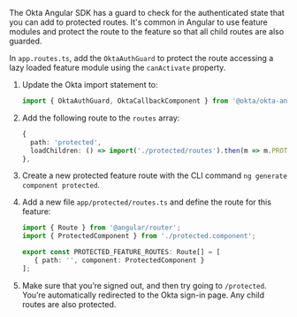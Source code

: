 The Okta Angular SDK has a guard to check for the authenticated state that you can add to protected routes. It's common in Angular to use feature modules and protect the route to the feature so that all child routes are also guarded.

In `app.routes.ts`, add the `OktaAuthGuard` to protect the route accessing a lazy loaded feature module using the `canActivate` property.

1. Update the Okta import statement to:

   ```ts
   import { OktaAuthGuard, OktaCallbackComponent } from '@okta/okta-angular';
   ```

2. Add the following route to the `routes` array:

   ```ts
   {
     path: 'protected',
     loadChildren: () => import('./protected/routes').then(m => m.PROTECTED_FEATURE_ROUTES),    canActivate: [OktaAuthGuard]
   },
   ```

3. Create a new protected feature route with the CLI command `ng generate component protected`.

4. Add a new file `app/protected/routes.ts` and define the route for this feature:

   ```ts
   import { Route } from '@angular/router';
   import { ProtectedComponent } from './protected.component';

   export const PROTECTED_FEATURE_ROUTES: Route[] = [
      { path: '', component: ProtectedComponent }
   ];
   ```

5. Make sure that you’re signed out, and then try going to `/protected`. You’re automatically redirected to the Okta sign-in page. Any child routes are also protected.
